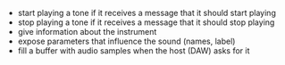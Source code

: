 - start playing a tone if it receives a message that it should start playing
- stop playing a tone if it receives a message that it should stop playing
- give information about the instrument
- expose parameters that influence the sound (names, label)
- fill a buffer with audio samples when the host (DAW) asks for it

